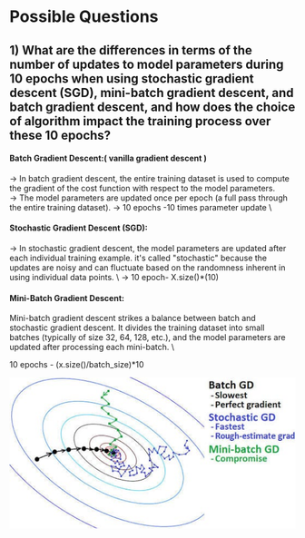 # Possible Questions

## 1) What are the differences in terms of the number of updates to model parameters during 10 epochs when using stochastic gradient descent (SGD), mini-batch gradient descent, and batch gradient descent, and how does the choice of algorithm impact the training process over these 10 epochs?


<!--  make it bold -->
 #### Batch Gradient Descent:( vanilla gradient descent )

-> In batch gradient descent, the entire training dataset is used to compute the gradient of the cost function with respect to the model parameters. \
-> The model parameters are updated once per epoch (a full pass through the entire training dataset). 
-> 10 epochs -10 times parameter update \

#### Stochastic Gradient Descent (SGD):
-> In stochastic gradient descent, the model parameters are updated after each individual training example.
it's called "stochastic" because the updates are noisy and can fluctuate based on the randomness inherent in using individual data points. \ 
-> 10 epoch- X.size()*(10)

#### Mini-Batch Gradient Descent:
Mini-batch gradient descent strikes a balance between batch and stochastic gradient descent. It divides the training dataset into small batches (typically of size 32, 64, 128, etc.), and the model parameters are updated after processing each mini-batch. \ 

10 epochs - (x.size()/batch_size)*10


![Alt text](image.png)
